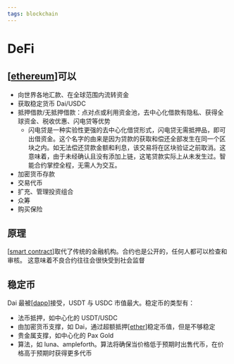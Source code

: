 ```yaml
---
tags: blockchain
---
```

# DeFi

## [[ethereum]]可以

- 向世界各地汇款、在全球范围内流转资金
- 获取稳定货币 Dai/USDC
- 抵押借款/无抵押借款：点对点或利用资金池，去中心化借款有隐私、获得全球资金、税收优惠、闪电贷等优势
  - 闪电贷是一种实验性更强的去中心化借贷形式，闪电贷无需抵押品，即可出借资金。这个名字的由来是因为贷款的获取和偿还全部发生在同一个区块之内。如无法偿还贷款金额和利息，该交易将在区块验证之前取消。这意味着，由于未经确认且没有添加上链，这笔贷款实际上从未发生过。智能合约掌控全程，无需人为交互。
- 加密货币存款
- 交易代币
- 扩充、管理投资组合
- 众筹
- 购买保险

## 原理

[[smart contract]]取代了传统的金融机构。合约也是公开的，任何人都可以检查和审核。 这意味着不良合约往往会很快受到社会监督

## 稳定币

Dai 最被[[dapp]]接受，USDT 与 USDC 市值最大。稳定币的类型有：

- 法币抵押，如中心化的 USDT/USDC
- 由加密货币支撑，如 Dai，通过超额抵押[[ether]]稳定币值，但是不够稳定
- 贵金属支撑，如中心化的 Pax Gold
- 算法，如 luna、ampleforth。算法将确保当价格低于预期时出售代币，在价格高于预期时获得更多代币

[//begin]: # "Autogenerated link references for markdown compatibility"
[ethereum]: ../ethereum.md "ethereum"
[smart contract]: <../concept/smart contract.md> "智能合约"
[dapp]: dapp.md "DAPP"
[ether]: ../concept/ether.md "以太币"
[//end]: # "Autogenerated link references"
